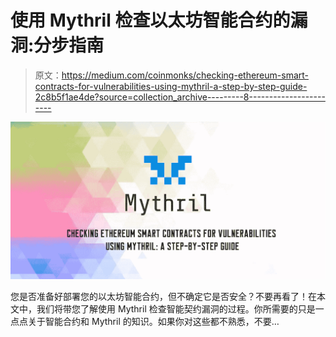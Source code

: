 # 使用 Mythril 检查以太坊智能合约的漏洞:分步指南

> 原文：<https://medium.com/coinmonks/checking-ethereum-smart-contracts-for-vulnerabilities-using-mythril-a-step-by-step-guide-2c8b5f1ae4de?source=collection_archive---------8----------------------->

![](img/9132eb526f4d7a07067f7b6727df0565.png)

您是否准备好部署您的以太坊智能合约，但不确定它是否安全？不要再看了！在本文中，我们将带您了解使用 Mythril 检查智能契约漏洞的过程。你所需要的只是一点点关于智能合约和 Mythril 的知识。如果你对这些都不熟悉，不要…